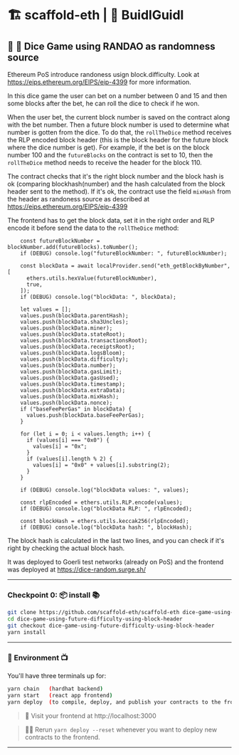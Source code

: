 # 🏗 scaffold-eth | 🏰 BuidlGuidl

## 🚩 🎲 Dice Game using RANDAO as randomness source

Ethereum PoS introduce randoness usign block.difficulty. Look at https://eips.ethereum.org/EIPS/eip-4399 for more information.

In this dice game the user can bet on a number between 0 and 15 and then some blocks after the bet, he can roll the dice to check if he won.

When the user bet, the current block number is saved on the contract along with the bet number. Then a future block number is used to determine what number is gotten from the dice. To do that, the ```rollTheDice``` method receives the RLP encoded block header (this is the block header for the future block where the dice number is get). For example, if the bet is on the block number 100 and the ```futureBlocks``` on the contract is set to 10, then the ```rollTheDice``` method needs to receive the header for the block 110.

The contract checks that it's the right block number and the block hash is ok (comparing blockhash(number) and the hash calculated from the block header sent to the method). If it's ok, the contract use the field ```mixHash``` from the header as randoness source as described at https://eips.ethereum.org/EIPS/eip-4399

The frontend has to get the block data, set it in the right order and RLP encode it before send the data to the ```rollTheDice``` method:

```
    const futureBlockNumber = blockNumber.add(futureBlocks).toNumber();
    if (DEBUG) console.log("futureBlockNumber: ", futureBlockNumber);

    const blockData = await localProvider.send("eth_getBlockByNumber", [
      ethers.utils.hexValue(futureBlockNumber),
      true,
    ]);
    if (DEBUG) console.log("blockData: ", blockData);

    let values = [];
    values.push(blockData.parentHash);
    values.push(blockData.sha3Uncles);
    values.push(blockData.miner);
    values.push(blockData.stateRoot);
    values.push(blockData.transactionsRoot);
    values.push(blockData.receiptsRoot);
    values.push(blockData.logsBloom);
    values.push(blockData.difficulty);
    values.push(blockData.number);
    values.push(blockData.gasLimit);
    values.push(blockData.gasUsed);
    values.push(blockData.timestamp);
    values.push(blockData.extraData);
    values.push(blockData.mixHash);
    values.push(blockData.nonce);
    if ("baseFeePerGas" in blockData) {
      values.push(blockData.baseFeePerGas);
    }

    for (let i = 0; i < values.length; i++) {
      if (values[i] === "0x0") {
        values[i] = "0x";
      }
      if (values[i].length % 2) {
        values[i] = "0x0" + values[i].substring(2);
      }
    }

    if (DEBUG) console.log("blockData values: ", values);

    const rlpEncoded = ethers.utils.RLP.encode(values);
    if (DEBUG) console.log("blockData RLP: ", rlpEncoded);

    const blockHash = ethers.utils.keccak256(rlpEncoded);
    if (DEBUG) console.log("blockData hash: ", blockHash);
```

The block hash is calculated in the last two lines, and you can check if it's right by checking the actual block hash.

It was deployed to Goerli test networks (already on PoS) and the frontend was deployed at https://dice-random.surge.sh/
 
---

### Checkpoint 0: 📦 install 📚

```bash
git clone https://github.com/scaffold-eth/scaffold-eth dice-game-using-future-difficulty-using-block-header
cd dice-game-using-future-difficulty-using-block-header
git checkout dice-game-using-future-difficulty-using-block-header
yarn install
```
---

### 🔭 Environment 📺

You'll have three terminals up for:

```bash
yarn chain   (hardhat backend)
yarn start   (react app frontend)
yarn deploy  (to compile, deploy, and publish your contracts to the frontend)
```

> 👀 Visit your frontend at http://localhost:3000

> 👩‍💻 Rerun `yarn deploy --reset` whenever you want to deploy new contracts to the frontend.

---






